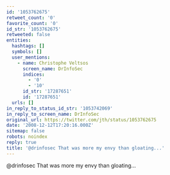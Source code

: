 ```yaml
---
id: '1053762675'
retweet_count: '0'
favorite_count: '0'
id_str: '1053762675'
retweeted: false
entities:
  hashtags: []
  symbols: []
  user_mentions:
    - name: Christophe Veltsos
      screen_name: DrInfoSec
      indices:
        - '0'
        - '10'
      id_str: '17287651'
      id: '17287651'
  urls: []
in_reply_to_status_id_str: '1053742069'
in_reply_to_screen_name: DrInfoSec
original_url: https://twitter.com/jth/status/1053762675
date: '2008-12-12T17:20:16.000Z'
sitemap: false
robots: noindex
reply: true
title: '@drinfosec That was more my envy than gloating...'
---
```


@drinfosec That was more my envy than gloating...